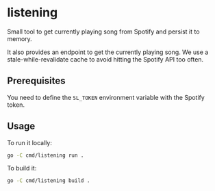 # listening

Small tool to get currently playing song from Spotify and persist it to memory.

It also provides an endpoint to get the currently playing song.
We use a stale-while-revalidate cache to avoid hitting the Spotify API too often.

## Prerequisites

You need to define the `SL_TOKEN` environment variable with the Spotify token.

## Usage

To run it locally:

```bash
go -C cmd/listening run .
```

To build it:

```bash
go -C cmd/listening build .
```
